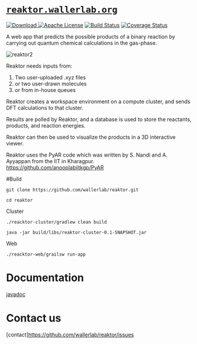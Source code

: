# [`reaktor.wallerlab.org`](http://reaktor.wallerlab.org)

 [ ![Download](https://api.bintray.com/packages/wallerlab/releases/reaktor/images/download.svg) ](https://bintray.com/wallerlab/releases/reaktor/_latestVersion)
[![Apache License](http://img.shields.io/badge/license-APACHE2-blue.svg)](https://www.apache.org/licenses/LICENSE-2.0.html)
[![Build Status](https://travis-ci.org/wallerlab/reaktor.svg?branch=master)](https://travis-ci.org/wallerlab/reaktor)
[![Coverage Status](https://coveralls.io/repos/github/wallerlab/reaktor/badge.svg?branch=master)](https://coveralls.io/github/wallerlab/reaktor?branch=master)


A web app that predicts the possible products of a binary reaction by carrying out quantum chemical calculations in the gas-phase.

![reaktor2](https://cloud.githubusercontent.com/assets/13583117/16518932/4c871e74-3fb8-11e6-8859-c092a6d1ec7b.png)

Reaktor needs inputs from:

1. Two user-uploaded .xyz files
2. or two user-drawn molecules
3. or from in-house queues


Reaktor creates a workspace environment on a compute cluster, and sends DFT calculations to that cluster. 

Results are polled by Reaktor, and a database is used to store the reactants, products, and reaction energies.

Reaktor can then be used to visualize the products in a 3D interactive viewer.

Reaktor uses the PyAR code which was written by S. Nandi and A. Ayyappan from the IIT in Kharagpur.
https://github.com/anooplabiitkgp/PyAR

#Build

`git clone https://github.com/wallerlab/reaktor.git `

`cd reaktor`

Cluster

`./reacktor-cluster/gradlew clean build`

`java -jar build/libs/reaktor-cluster-0.1-SNAPSHOT.jar`

Web

`./reacktor-web/grailsw run-app`

# Documentation
[javadoc](https://wallerlab.github.io/reaktor/latest-javadoc)

# Contact us
[contact]https://github.com/wallerlab/reaktor/issues

